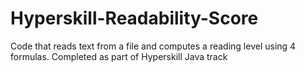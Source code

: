 # Hyperskill-Readability-Score
 Code that reads text from a file and computes a reading level using 4 formulas. Completed as part of Hyperskill Java track
